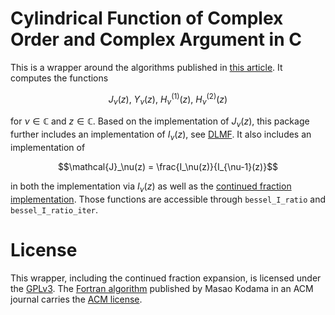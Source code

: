 # Cylindrical Function of Complex Order and Complex Argument in C

This is a wrapper around the algorithms published in [this
article](https://doi.org/10.1145/1916461.1916471). It computes the functions
```math
J_\nu(z),~ Y_\nu(z),~H_\nu^{(1)}(z),~H_\nu^{(2)}(z)
```
for $`\nu\in\mathbb C`$ and $`z\in\mathbb C`$. Based on the implementation of
$`J_\nu(z)`$, this package further includes an implementation of $`I_\nu(z)`$,
see [DLMF](https://dlmf.nist.gov/10.27). It also includes an implementation of
```math
\mathcal{J}_\nu(z) = \frac{I_\nu(z)}{I_{\nu-1}(z)}
```
in both the implementation via $`I_\nu(z)`$ as well as the [continued fraction
implementation](https://dlmf.nist.gov/10.33). Those functions are accessible
through ``bessel_I_ratio`` and ``bessel_I_ratio_iter``.

# License

This wrapper, including the continued fraction expansion, is licensed under the
[GPLv3](LICENSE.md). The [Fortran algorithm](mod_zbes.f90) published by Masao
Kodama in an ACM journal carries the [ACM license](LICENSE_mod_zbes.md).
